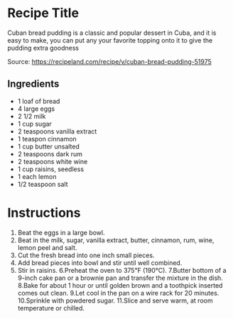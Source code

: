 # Recipe Title

Cuban bread pudding is a classic and popular dessert in Cuba, and it is easy to make, you can put any your favorite topping onto it to give the pudding extra goodness

Source: https://recipeland.com/recipe/v/cuban-bread-pudding-51975

## Ingredients

- 1 loaf of bread
- 4 large eggs
- 2 1/2 milk
- 1 cup sugar
- 2 teaspoons vanilla extract
- 1 teaspon cinnamon
- 1 cup butter unsalted
- 2 teaspoons dark rum
- 2 teaspoons white wine
- 1 cup raisins, seedless
- 1 each lemon
- 1/2 teaspoon salt

# Instructions

1. Beat the eggs in a large bowl.
2. Beat in the milk, sugar, vanilla extract, butter, cinnamon, rum, wine, lemon peel and salt.
3. Cut the fresh bread into one inch small pieces.
4. Add bread pieces into bowl and stir until well combined.
5. Stir in raisins.
6.Preheat the oven to 375℉ (190℃).
7.Butter bottom of a 9-inch cake pan or a brownie pan and transfer the mixture in the dish.
8.Bake for about 1 hour or until golden brown and a toothpick inserted comes out clean.
9.Let cool in the pan on a wire rack for 20 minutes.
10.Sprinkle with powdered sugar.
11.Slice and serve warm, at room temperature or chilled.
